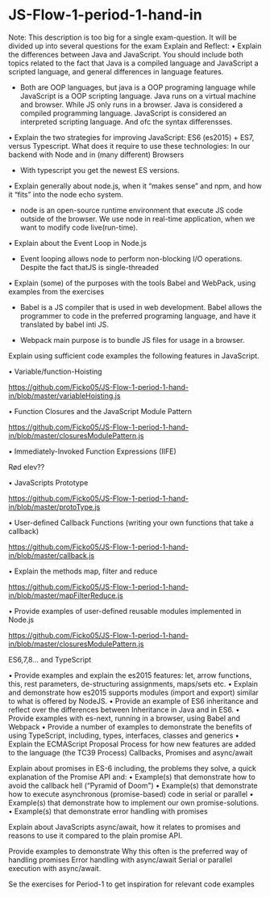 # JS-Flow-1-period-1-hand-in

Note: This description is too big for a single exam-question. It will be divided up into several questions for the exam
Explain and Reflect:
•	Explain the differences between Java and JavaScript. You should include both topics related to the fact that Java is a compiled language and JavaScript a scripted language, and general differences in language features.

-	Both are OOP languages, but java is a OOP programing language while JavaScript is a OOP scripting language. Java runs on a virtual machine and browser. While JS only runs in a browser. Java is considered a compiled programming language. JavaScript is considered an interpreted scripting language. And ofc the syntax differensses.

•	Explain the two strategies for improving JavaScript: ES6 (es2015) + ES7, versus Typescript. What does it require to use these technologies: In our backend with Node and in (many different) Browsers

-	With typescript you get the newest ES versions.

•	Explain generally about node.js, when it “makes sense” and npm, and how it “fits” into the node echo system.

-	node is an open-source runtime environment that execute JS code outside of the browser. We use node in real-time application, when we want to modify code live(run-time).

•	Explain about the Event Loop in Node.js

-	Event looping allows node to perform non-blocking I/O operations. Despite the fact thatJS is single-threaded

•	Explain (some) of the purposes with the tools Babel and WebPack, using  examples from the exercises

-	Babel is a JS compiler that is used in web development. Babel allows the programmer to code in the preferred programing language, and have it translated by babel inti JS.

-	Webpack main purpose is to bundle JS files for usage in a browser. 

Explain using sufficient code examples the following features in JavaScript.   

•	Variable/function-Hoisting 

https://github.com/Ficko05/JS-Flow-1-period-1-hand-in/blob/master/variableHoisting.js  

•	Function Closures and the JavaScript Module Pattern 

https://github.com/Ficko05/JS-Flow-1-period-1-hand-in/blob/master/closuresModulePattern.js  

•	Immediately-Invoked Function Expressions (IIFE) 

Rød elev??


•	JavaScripts Prototype

https://github.com/Ficko05/JS-Flow-1-period-1-hand-in/blob/master/protoType.js 

•	User-defined Callback Functions (writing your own functions that take a callback)

https://github.com/Ficko05/JS-Flow-1-period-1-hand-in/blob/master/callback.js 

•	Explain the methods map, filter and reduce

https://github.com/Ficko05/JS-Flow-1-period-1-hand-in/blob/master/mapFilterReduce.js 

•	Provide examples of user-defined reusable modules implemented in Node.js

https://github.com/Ficko05/JS-Flow-1-period-1-hand-in/blob/master/closuresModulePattern.js 

 
ES6,7,8... and TypeScript

•	Provide examples and explain the es2015 features: let, arrow functions, this, rest parameters, de-structuring assignments, maps/sets etc.
•	Explain and demonstrate how es2015 supports modules (import and export) similar to what is offered by NodeJS.
•	Provide an example of ES6 inheritance and reflect over the differences between Inheritance in Java and in ES6.
•	Provide examples with es-next, running in a browser, using Babel and Webpack
•	Provide a number of examples to demonstrate the benefits of using TypeScript, including, types, interfaces, classes and generics
•	Explain the ECMAScript Proposal Process for how new features are added to the language (the TC39 Process)
Callbacks, Promises and async/await

Explain about promises in ES-6 including, the problems they solve, a quick explanation of the Promise API and:
•	Example(s) that demonstrate how to avoid the callback hell  (“Pyramid of Doom")
•	Example(s) that demonstrate how to execute asynchronous (promise-based) code in serial or parallel
•	Example(s) that demonstrate how to implement our own promise-solutions.
•	Example(s) that demonstrate error handling with promises

Explain about JavaScripts async/await, how it relates to promises and reasons to use it compared to the plain promise API.

Provide examples to demonstrate 
Why this often is the preferred way of handling promises
Error handling with async/await
Serial or parallel execution with async/await.

Se the exercises for Period-1 to get inspiration for relevant code examples

